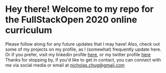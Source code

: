 # Hey there! Welcome to my repo for the FullStackOpen 2020 online curriculum
Please follow along for any future updates that I may have!
Also, check out some of my projects on my profile, as I (somewhat) frequently update here.
Or if you prefer, visit my linkedin profile [here](https://www.linkedin.com/in/nicholas-chug-80816080/), or my twitter profile [here](https://twitter.com/nickchug)
Thanks for stopping by, if you'd like to get in contact, you can connect with me via social media or email at nicholas.chug@gmail.com